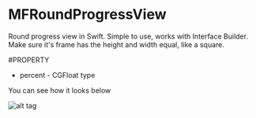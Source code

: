 # MFRoundProgressView
Round progress view in Swift. Simple to use, works with Interface Builder. Make sure it's frame has the height and width equal, like a square.

#PROPERTY
- percent - CGFloat type

You can see how it looks below 

![alt tag](http://i.imgur.com/kR2CGkw.gif)